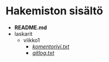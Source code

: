 # Hakemiston sisältö

* __README.md__
* laskarit
  * viikko1
    * [_komentorivi.txt_](https://github.com/r0bert1/ot-harjoitustyo/blob/master/laskarit/viikko1/komentorivi.txt)
    * [_gitlog.txt_](https://github.com/r0bert1/ot-harjoitustyo/blob/master/laskarit/viikko1/gitlog.txt)
